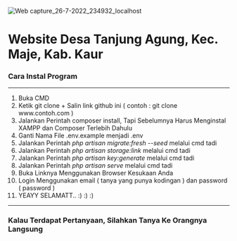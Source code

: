 ![Web capture_26-7-2022_234932_localhost](https://user-images.githubusercontent.com/58359912/181064321-b3eb4d98-5515-4ebf-a3dc-2c963bb6c394.jpeg)

<h1>Website Desa Tanjung Agung, Kec. Maje, Kab. Kaur</h1>

<h3>Cara Instal Program</h3>
<hr>
<ol>
    <li>Buka CMD</li>
    <li>Ketik git clone + Salin link github ini ( contoh : git clone www.contoh.com )</li>
    <li>Jalankan Perintah composer install, Tapi Sebelumnya Harus Menginstal XAMPP dan Composer Terlebih Dahulu</li>
    <li>Ganti Nama File .env.example menjadi .env</li>
    <li>Jalankan Perintah <i>php artisan migrate:fresh --seed</i> melalui cmd tadi</li>
    <li>Jalankan Perintah <i>php artisan storage:link</i> melalui cmd tadi</li>
    <li>Jalankan Perintah <i>php artisan key:generate</i> melalui cmd tadi</li>
    <li>Jalankan Perintah <i>php artisan serve</i> melalui cmd tadi</li>
    <li>Buka Linknya Menggunakan Browser Kesukaan Anda</li>
    <li>Login Menggunakan email ( tanya yang punya kodingan ) dan password ( password )</li>
    <li>YEAYY SELAMATT.. :) :) :)</li>
</ol>
<hr>
<h3>Kalau Terdapat Pertanyaan, Silahkan Tanya Ke Orangnya Langsung</h3>
